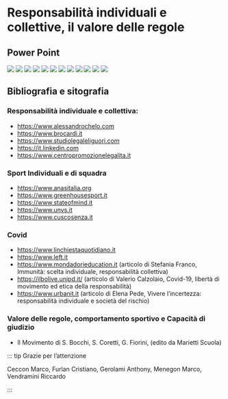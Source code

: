 # Responsabilità individuali e collettive, il valore delle regole

## Power Point

![](../img/civica/ginnastica/2.png)
![](../img/civica/ginnastica/3.png)
![](../img/civica/ginnastica/4.png)
![](../img/civica/ginnastica/5.png)
![](../img/civica/ginnastica/6.png)
![](../img/civica/ginnastica/7.png)
![](../img/civica/ginnastica/8.png)
![](../img/civica/ginnastica/9.png)
![](../img/civica/ginnastica/10.png)
![](../img/civica/ginnastica/11.png)
![](../img/civica/ginnastica/12.png)
![](../img/civica/ginnastica/13.png)

## Bibliografia e sitografia

### Responsabilità individuale e collettiva:

- https://www.alessandrochelo.com
- https://www.brocardi.it
- https://www.studiolegaleliguori.com
- https://it.linkedin.com
- https://www.centropromozionelegalita.it

### Sport Individuali e di squadra

- https://www.anasitalia.org
- https://www.greenhousesport.it
- https://www.stateofmind.it
- https://www.unvs.it
- https://www.cuscosenza.it

### Covid

- https://www.linchiestaquotidiano.it
- https://www.left.it 
- https://www.mondadorieducation.it (articolo di Stefania Franco, Immunità: scelta individuale, responsabilità collettiva)
- https://ilbolive.unipd.it/ (articolo di Valerio Calzolaio, Covid-19, libertà di movimento ed etica della responsabilità)
- https://www.urbanit.it (articolo di Elena Pede, Vivere l’incertezza: responsabilità individuale e società del rischio)

### Valore delle regole, comportamento sportivo e Capacità di giudizio

- Il Movimento di S. Bocchi, S. Coretti, G. Fiorini, (edito da Marietti Scuola)

::: tip Grazie per l’attenzione

Ceccon Marco, Furlan Cristiano, Gerolami Anthony, Menegon Marco, Vendramini Riccardo

:::
